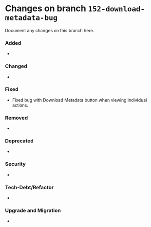 # Changes on branch `152-download-metadata-bug`
Document any changes on this branch here.
### Added
-

### Changed
-

### Fixed
- Fixed bug with Download Metadata button when viewing individual actions.

### Removed
-

### Deprecated
-

### Security
-

### Tech-Debt/Refactor
-

### Upgrade and Migration
-
